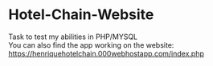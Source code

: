 # Hotel-Chain-Website
Task to test my abilities in PHP/MYSQL <br>
You can also find the app working on the website: 
https://henriquehotelchain.000webhostapp.com/index.php

